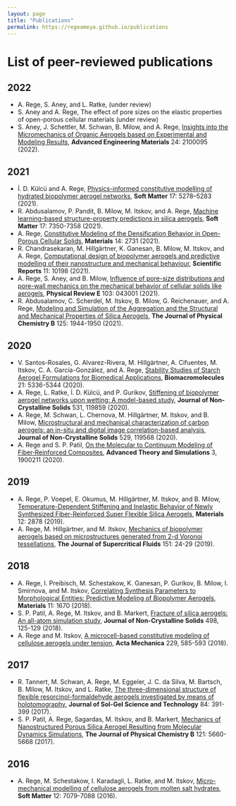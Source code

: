 ```yaml
---
layout: page
title: "Publications"
permalink: https://regeameya.github.io/publications
---
```


# List of peer-reviewed publications

## 2022

- A. Rege, S. Aney, and L. Ratke, (under review)
- S. Aney and A. Rege, The effect of pore sizes on the elastic properties of open-porous cellular materials (under review)
- S. Aney, J. Schettler, M. Schwan, B. Milow, and A. Rege, [Insights into the Micromechanics of Organic Aerogels based on Experimental and Modeling Results](https://onlinelibrary.wiley.com/doi/full/10.1002/adem.202100095), **Advanced Engineering Materials** 24: 2100095 (2022).

## 2021

- İ. D. Külcü and A. Rege, [Physics-informed constitutive modelling of hydrated biopolymer aerogel networks](https://pubs.rsc.org/en/content/articlelanding/2021/sm/d1sm00430a/unauth), **Soft Matter** 17: 5278–5283 (2021).
- R. Abdusalamov, P. Pandit, B. Milow, M. Itskov, and A. Rege, [Machine learning-based structure-property predictions in silica aerogels](https://pubs.rsc.org/en/content/articlelanding/2021/sm/d1sm00307k/unauth), **Soft Matter** 17: 7350-7358 (2021).
- A. Rege, [Constitutive Modeling of the Densification Behavior in Open-Porous Cellular Solids](https://www.mdpi.com/1996-1944/14/11/2731), **Materials** 14: 2731 (2021).
- R. Chandrasekaran, M. Hillgärtner, K. Ganesan, B. Milow, M. Itskov, and A. Rege, [Computational design of biopolymer aerogels and predictive modelling of their nanostructure and mechanical behaviour](https://www.nature.com/articles/s41598-021-89634-1), **Scientific Reports** 11: 10198 (2021).
- A. Rege, S. Aney, and B. Milow, [Influence of pore-size distributions and pore-wall mechanics on the mechanical behavior of cellular solids like aerogels](https://journals.aps.org/pre/abstract/10.1103/PhysRevE.103.043001), **Physical Review E** 103: 043001 (2021).
- R. Abdusalamov, C. Scherdel, M. Itskov, B. Milow, G. Reichenauer, and A. Rege, [Modeling and Simulation of the Aggregation and the Structural and Mechanical Properties of Silica Aerogels](https://pubs.acs.org/doi/full/10.1021/acs.jpcb.0c10311), **The Journal of Physical Chemistry B** 125: 1944-1950 (2021).

## 2020

- V. Santos-Rosales, G. Alvarez-Rivera, M. Hillgärtner, A. Cifuentes, M. Itskov, C. A. García-González, and A. Rege, [Stability Studies of Starch Aerogel Formulations for Biomedical Applications](https://pubs.acs.org/doi/full/10.1021/acs.biomac.0c01414), **Biomacromolecules** 21: 5336-5344 (2020).
- A. Rege, L. Ratke, İ. D. Külcü, and P. Gurikov, [Stiffening of biopolymer aerogel networks upon wetting: A model-based study](https://www.sciencedirect.com/science/article/abs/pii/S002230931930729X), **Journal of Non-Crystalline Solids** 531, 119859 (2020).
- A. Rege, M. Schwan, L. Chernova, M. Hillgärtner, M. Itskov, and B. Milow, [Microstructural and mechanical characterization of carbon aerogels: an in-situ and digital image correlation-based analysis](https://www.sciencedirect.com/science/article/abs/pii/S0022309319304399), **Journal of Non-Crystalline Solids** 529, 119568 (2020).
- A. Rege and S. P. Patil, [On the Molecular to Continuum Modeling of Fiber‐Reinforced Composites](https://onlinelibrary.wiley.com/doi/full/10.1002/adts.201900211), **Advanced Theory and Simulations** 3, 1900211 (2020).

## 2019

- A. Rege, P. Voepel, E. Okumus, M. Hillgärtner, M. Itskov, and B. Milow, [Temperature-Dependent Stiffening and Inelastic Behavior of Newly Synthesized Fiber-Reinforced Super Flexible Silica Aerogels](https://www.mdpi.com/1996-1944/12/18/2878), **Materials** 12: 2878 (2019).
- A. Rege, M. Hillgärtner, and M. Itskov, [Mechanics of biopolymer aerogels based on microstructures generated from 2-d Voronoi tessellations](https://www.sciencedirect.com/science/article/abs/pii/S0896844618308684), **The Journal of Supercritical Fluids** 151: 24-29 (2019).

## 2018

- A. Rege, I. Preibisch, M. Schestakow, K. Ganesan, P. Gurikov, B. Milow, I. Smirnova, and M. Itskov, [Correlating Synthesis Parameters to Morphological Entities: Predictive Modeling of Biopolymer Aerogels](https://www.mdpi.com/1996-1944/11/9/1670), **Materials** 11: 1670 (2018).
- S. P. Patil, A. Rege, M. Itskov, and B. Markert, [Fracture of silica aerogels: An all-atom simulation study](https://www.sciencedirect.com/science/article/abs/pii/S002230931830351X), **Journal of Non-Crystalline Solids** 498, 125-129 (2018).
- A. Rege and M. Itskov, [A microcell-based constitutive modeling of cellulose aerogels under tension](https://link.springer.com/article/10.1007/s00707-017-1987-0), **Acta Mechanica** 229, 585-593 (2018).

## 2017

- R. Tannert, M. Schwan, A. Rege, M. Eggeler, J. C. da Silva, M. Bartsch, B. Milow, M. Itskov, and L. Ratke, [The three-dimensional structure of flexible resorcinol-formaldehyde aerogels investigated by means of holotomography](https://link.springer.com/article/10.1007/s10971-017-4363-6), **Journal of Sol-Gel Science and Technology** 84: 391-399 (2017).
- S. P. Patil, A. Rege, Sagardas, M. Itskov, and B. Markert, [Mechanics of Nanostructured Porous Silica Aerogel Resulting from Molecular Dynamics Simulations](https://pubs.acs.org/doi/full/10.1021/acs.jpcb.7b03184), **The Journal of Physical Chemistry B** 121: 5660-5668 (2017).

## 2016

- A. Rege, M. Schestakow, I. Karadagli, L. Ratke, and M. Itskov, [Micro-mechanical modelling of cellulose aerogels from molten salt hydrates](https://pubs.rsc.org/en/content/articlelanding/2016/SM/C6SM01460G), **Soft Matter** 12: 7079-7088 (2016).
